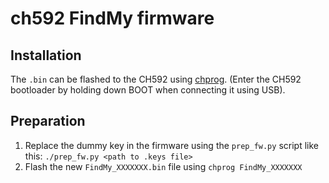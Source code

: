 ch592 FindMy firmware
=======================

## Installation
The `.bin` can be flashed to the CH592 using [chprog](https://github.com/wagiminator/MCU-Flash-Tools). (Enter the CH592 bootloader by holding down BOOT when connecting it using USB).

## Preparation
1. Replace the dummy key in the firmware using the `prep_fw.py` script like this: `./prep_fw.py <path to .keys file>`
2. Flash the new `FindMy_XXXXXXX.bin` file using `chprog FindMy_XXXXXXX`
